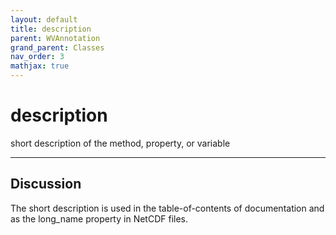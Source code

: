 ```yaml
---
layout: default
title: description
parent: WVAnnotation
grand_parent: Classes
nav_order: 3
mathjax: true
---
```


#  description

short description of the method, property, or variable


---

## Discussion

  The short description is used in the table-of-contents of
  documentation and as the long_name property in NetCDF files.
  
